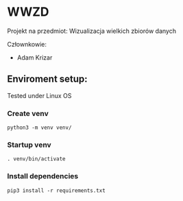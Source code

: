 # WWZD
Projekt na przedmiot: Wizualizacja wielkich zbiorów danych

Człownkowie:
* Adam Krizar

## Enviroment setup:

Tested under Linux OS

### Create venv
```
python3 -m venv venv/
```

### Startup venv
```
. venv/bin/activate
```

### Install dependencies
```
pip3 install -r requirements.txt
```
